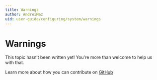 ```yaml
---
title: Warnings
author: AndreiMaz
uid: user-guide/configuring/system/warnings
---
```

# Warnings

This topic hasn’t been written yet! You're more than welcome to help us with that.

Learn more about how you can contribute on [GitHub](https://github.com/nopSolutions/nopCommerce-Docs/blob/master/CONTRIBUTING.md)